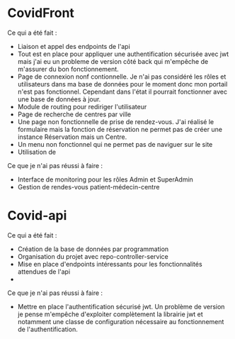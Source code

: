 # CovidFront

Ce qui a été fait :
- Liaison et appel des endpoints de l'api
- Tout est en place pour appliquer une authentification sécurisée avec jwt mais j'ai eu un probleme de version côté back qui m'empêche de m'assurer du bon fonctionnement.
- Page de connexion nonf contionnelle. Je n'ai pas considéré les rôles et utilisateurs dans ma base de données pour le moment donc mon portail n'est pas fonctionnel. Cependant dans l'état il pourrait fonctionner avec une base de données à jour.
- Module de routing pour rediriger l'utilisateur
- Page de recherche de centres par ville
- Une page non fonctionnelle de prise de rendez-vous. J'ai réalisé le formulaire mais la fonction de réservation ne permet pas de créer une instance Réservation mais un Centre.
- Un menu non fonctionnel qui ne permet pas de naviguer sur le site
- Utilisation de 
  
Ce que je n'ai pas réussi à faire :
- Interface de monitoring pour les rôles Admin et SuperAdmin
- Gestion de rendes-vous patient-médecin-centre


# Covid-api

Ce qui a été fait :
- Création de la base de données par programmation
- Organisation du projet avec repo-controller-service
- Mise en place d'endpoints intéressants pour les fonctionnalités attendues de l'api
- 

Ce que je n'ai pas réussi à faire :
- Mettre en place l'authentification sécurisé jwt. Un problème de version je pense m'empêche d'exploiter complètement la librairie jwt et notamment une classe de configuration nécessaire au fonctionnement de l'authentification.
